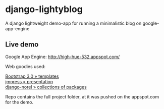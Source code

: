 django-lightyblog
=================

A django lightweight demo-app for running a minimalistic blog on google-app-engine

Live demo
------------------------------------

Google App Engine: http://high-hue-532.appspot.com/

Web goodies used:

<a href="http://getbootstrap.com/">Bootstrap 3.0 » templates</a>
<br/>
<a href="http://jmpressjs.github.io/jmpress.js/">jmpress » presentation</a>
<br/>
<a href="http://django-nonrel.org/">django-norel » collections of packages</a>
<br/>

Repo contains the full project folder, at it was pushed on the appspot.com for the demo.

